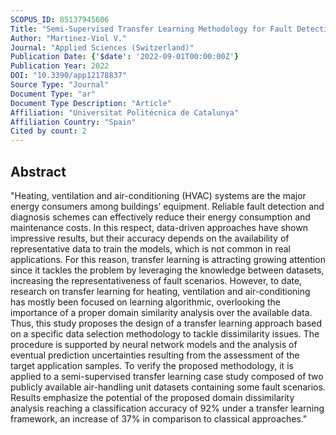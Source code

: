 ```yaml
---
SCOPUS_ID: 85137945606
Title: "Semi-Supervised Transfer Learning Methodology for Fault Detection and Diagnosis in Air-Handling Units"
Author: "Martinez-Viol V."
Journal: "Applied Sciences (Switzerland)"
Publication Date: {'$date': '2022-09-01T00:00:00Z'}
Publication Year: 2022
DOI: "10.3390/app12178837"
Source Type: "Journal"
Document Type: "ar"
Document Type Description: "Article"
Affiliation: "Universitat Politécnica de Catalunya"
Affiliation Country: "Spain"
Cited by count: 2
---
```


## Abstract
"Heating, ventilation and air-conditioning (HVAC) systems are the major energy consumers among buildings’ equipment. Reliable fault detection and diagnosis schemes can effectively reduce their energy consumption and maintenance costs. In this respect, data-driven approaches have shown impressive results, but their accuracy depends on the availability of representative data to train the models, which is not common in real applications. For this reason, transfer learning is attracting growing attention since it tackles the problem by leveraging the knowledge between datasets, increasing the representativeness of fault scenarios. However, to date, research on transfer learning for heating, ventilation and air-conditioning has mostly been focused on learning algorithmic, overlooking the importance of a proper domain similarity analysis over the available data. Thus, this study proposes the design of a transfer learning approach based on a specific data selection methodology to tackle dissimilarity issues. The procedure is supported by neural network models and the analysis of eventual prediction uncertainties resulting from the assessment of the target application samples. To verify the proposed methodology, it is applied to a semi-supervised transfer learning case study composed of two publicly available air-handling unit datasets containing some fault scenarios. Results emphasize the potential of the proposed domain dissimilarity analysis reaching a classification accuracy of 92% under a transfer learning framework, an increase of 37% in comparison to classical approaches."
